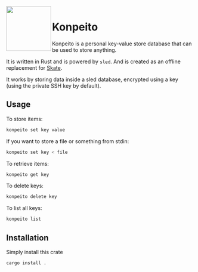 <img align="left" style="vertical-align: middle" width="120" height="120" src=https://user-images.githubusercontent.com/4886639/183321432-b17aa134-9f7a-41ee-91d2-778b6062813f.png>

# Konpeito

Konpeito is a personal key-value store database that can be used to store anything.

It is written in Rust and is powered by `sled`. And is created as an offline replacement for [Skate](https://github.com/charmbracelet/skate).


It works by storing data inside a sled database, encrypted using a key (using the private SSH key by default).

## Usage
To store items:

```bash
konpeito set key value
```

If you want to store a file or something from stdin:

```bash
konpeito set key < file
```


To retrieve items:

```bash
konpeito get key
```

To delete keys:

```bash
konpeito delete key
```


To list all keys:

```bash
konpeito list
```

## Installation

Simply install this crate

```bash
cargo install .
```
